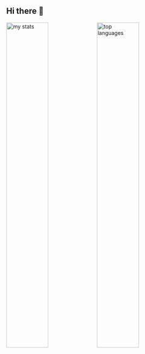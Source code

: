 ## Hi there 👋

<!--
**SakshiJ11/SakshiJ11** is a ✨ _special_ ✨ repository because its `README.md` (this file) appears on your GitHub profile.

Here are some ideas to get you started:

- 🔭 I’m currently working on ...
- 🌱 I’m currently learning ...
- 👯 I’m looking to collaborate on ...
- 🤔 I’m looking for help with ...
- 💬 Ask me about ...
- 📫 How to reach me: ...
- 😄 Pronouns: ...
- ⚡ Fun fact: ...
-->
<img alt="my stats" align="left" width="47%" src="https://github-readme-stats.vercel.app/api?username=SakshiJ11"/>
<img alt="top languages" align="left" width="47%" src="https://github-readme-stats.vercel.app/api/top-langs/?username=SakshiJ11&layout=compact"/>
